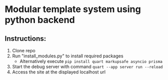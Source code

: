 # Modular template system using python backend

## Instructions:
1. Clone repo
2. Run "install_modules.py" to install required packages
    - Alternatively execute `pip install quart markupsafe asyncio prisma`
3. Start the debug server with command `quart --app server run --reload`
4. Access the site at the displayed localhost url

